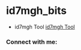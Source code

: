 # id7mgh_bits
- id7mgh Tool [id7mgh Tool](id7mgh.xyz)

<h3 align="left">Connect with me:</h3>
<p align="left">
</p>
